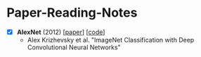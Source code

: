 # Paper-Reading-Notes

- [x] **AlexNet** (2012) [[paper](https://papers.nips.cc/paper/4824-imagenet-classification-with-deep-convolutional-neural-networks)] [[code](https://github.com/dansuh17/alexnet-pytorch/blob/d0c1b1c52296ffcbecfbf5b17e1d1685b4ca6744/model.py#L40)]
  - Alex Krizhevsky et al. "ImageNet Classification with Deep Convolutional Neural Networks"